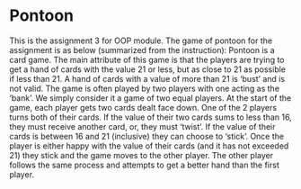 # Pontoon

This is the assignment 3 for OOP module.
The game of pontoon for the assignment is as below (summarized from the instruction):
Pontoon is a card game. The main attribute of this game is that the players are trying to get a hand of cards with the value 21 or less, but as close to 21 as possible if less than 21.
A hand of cards with a value of more than 21 is ‘bust’ and is not valid.
The game is often played by two players with one acting as the ‘bank’.
We simply consider it a game of two equal players.
At the start of the game, each player gets two cards dealt face down.
One of the 2 players turns both of their cards.
If the value of their two cards sums to less than 16, they must receive another card, or, they must ‘twist’.
If the value of their cards is between 16 and 21 (inclusive) they can choose to ‘stick’.
Once the player is either happy with the value of their cards (and it has not exceeded 21) they stick and the game moves to the other player.
The other player follows the same process and attempts to get a better hand than the first player.

